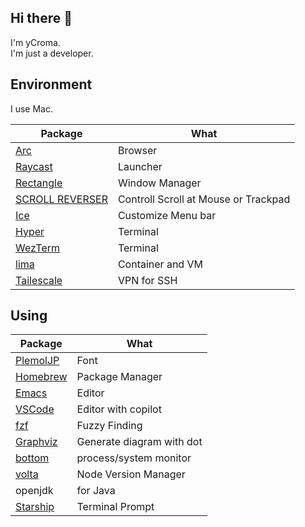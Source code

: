 ## Hi there 👋
I'm yCroma.  
I'm just a developer.

## Environment
I use Mac.

| Package | What |
| --- | --- |
| [Arc](https://arc.net/) | Browser|
| [Raycast](https://www.raycast.com/) | Launcher |
| [Rectangle](https://rectangleapp.com/) | Window Manager |
| [SCROLL REVERSER](https://pilotmoon.com/scrollreverser/) | Controll Scroll at Mouse or Trackpad |
| [Ice](https://github.com/jordanbaird/Ice) | Customize Menu bar |
| [Hyper](https://hyper.is/) | Terminal |
| [WezTerm](https://wezfurlong.org/wezterm/index.html) | Terminal |
| [lima](https://github.com/lima-vm/lima) | Container and VM |
| [Tailescale](https://tailscale.com/) | VPN for SSH |



## Using

| Package | What |
| --- | --- |
| [PlemolJP](https://github.com/yuru7/PlemolJP) | Font |
| [Homebrew](https://brew.sh/ja/) | Package Manager |
| [Emacs](https://www.gnu.org/software/emacs/) | Editor |
| [VSCode](https://code.visualstudio.com/) | Editor with copilot |
| [fzf](https://github.com/junegunn/fzf) | Fuzzy Finding |
| [Graphviz](https://graphviz.gitlab.io/) | Generate diagram with dot |
| [bottom](https://github.com/ClementTsang/bottom) | process/system monitor |
| [volta](https://volta.sh/) | Node Version Manager |
| openjdk | for Java |
| [Starship](https://starship.rs/ja-JP/) | Terminal Prompt|


<!--Tool Manager
Target 	Manager
**yCroma/yCroma** is a ✨ _special_ ✨ repository because its `README.md` (this file) appears on your GitHub profile.

Here are some ideas to get you started:

- 🔭 I’m currently working on ...
- 🌱 I’m currently learning ...
- 👯 I’m looking to collaborate on ...
- 🤔 I’m looking for help with ...
- 💬 Ask me about ...
- 📫 How to reach me: ...
- 😄 Pronouns: ...
- ⚡ Fun fact: ...
-->
